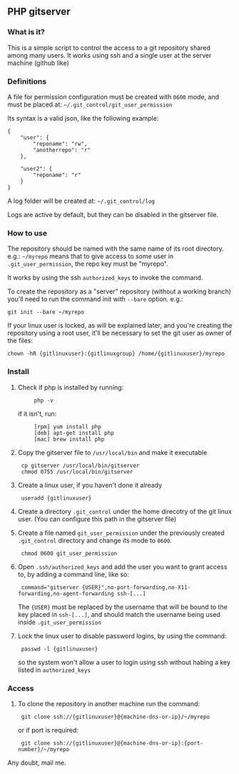 ## PHP gitserver ##

### What is it? ###
This is a simple script to control the access to a git repository shared among
many users. It works using ssh and a single user at the server machine (github like)


### Definitions ###
A file for permission configuration must be created with `0600` mode, and must be placed at:
`~/.git_control/git_user_permission`

Its syntax is a valid json, like the following example:
    
    {
        "user": {
            "reponame": "rw",
            "anotherrepo": "r"
        },

        "user2": {
            "reponame": "r"
        }
    }

A log folder will be created at:
`~/.git_control/log`

Logs are active by default, but they can be disabled in the gitserver file.


### How to use ###
The repository should be named with the same name of its root directory.
e.g.:
`~/myrepo`
means that to give access to some user in `.git_user_permission`,
the repo key must be "myrepo".

It works by using the ssh `authorized_keys` to invoke the command.

To create the repository as a "server" repository (without a working branch) you'll need to run the command init with `--bare` option.
e.g.:

    git init --bare ~/myrepo
    
If your linux user is locked, as will be explained later, and you're creating the repository using a root user, it'll be necessary to set the git user as owner of the files:

    chown -hR {gitlinuxuser}:{gitlinuxgroup} /home/{gitlinuxuser}/myrepo
    
    
### Install ###
1. Check if php is installed by running:

            php -v

    if it isn't, run:

            [rpm] yum install php
            [deb] apt-get install php
            [mac] brew install php

1. Copy the gitserver file to `/usr/local/bin` and make it executable

        cp gitserver /usr/local/bin/gitserver
        chmod 0755 /usr/local/bin/gitserver

1. Create a linux user, if you haven't done it already

        useradd {gitlinuxuser}
        
1. Create a directory `.git_control` under the home direcotry of the git linux user. (You can configure this path in the gitserver file)

1. Create a file named `git_user_permission` under the previously created `.git_control`
    directory and change its mode to `0600`.

        chmod 0600 git_user_permission

1. Open `.ssh/authorized_keys` and add the user you want to grant access
    to, by adding a command line, like so:

        command="gitserver {USER}",no-port-forwarding,no-X11-forwarding,no-agent-forwarding ssh-[...]

   The `{USER}` must be replaced by the username that will be bound to the key placed in `ssh-[...]`, and should match the username being used inside `.git_user_permission`

1. Lock the linux user to disable password logins,
    by using the command:
    
        passwd -l {gitlinuxuser}
        
    so the system won't allow a user to login using ssh without habing a key listed in `authorized_keys`

### Access ###
1. To clone the repository in another machine run the command:

        git clone ssh://{gitlinuxuser}@{machine-dns-or-ip}/~/myrepo
        
    or if port is required:
    
        git clone ssh://{gitlinuxuser}@{machine-dns-or-ip}:{port-number}/~/myrepo
    

Any doubt, mail me.
